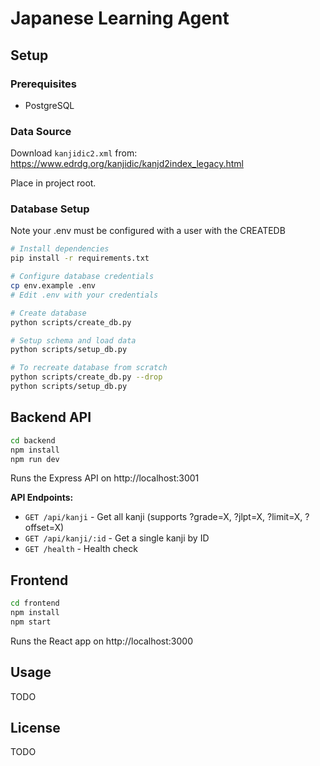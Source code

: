# Japanese Learning Agent

## Setup

### Prerequisites
- PostgreSQL

### Data Source
Download `kanjidic2.xml` from: https://www.edrdg.org/kanjidic/kanjd2index_legacy.html

Place in project root.

### Database Setup

Note your .env must be configured with a user with the CREATEDB

```bash
# Install dependencies
pip install -r requirements.txt

# Configure database credentials
cp env.example .env
# Edit .env with your credentials

# Create database
python scripts/create_db.py

# Setup schema and load data
python scripts/setup_db.py

# To recreate database from scratch
python scripts/create_db.py --drop
python scripts/setup_db.py
```

## Backend API

```bash
cd backend
npm install
npm run dev
```

Runs the Express API on http://localhost:3001

**API Endpoints:**
- `GET /api/kanji` - Get all kanji (supports ?grade=X, ?jlpt=X, ?limit=X, ?offset=X)
- `GET /api/kanji/:id` - Get a single kanji by ID
- `GET /health` - Health check

## Frontend

```bash
cd frontend
npm install
npm start
```

Runs the React app on http://localhost:3000

## Usage

TODO

## License

TODO

